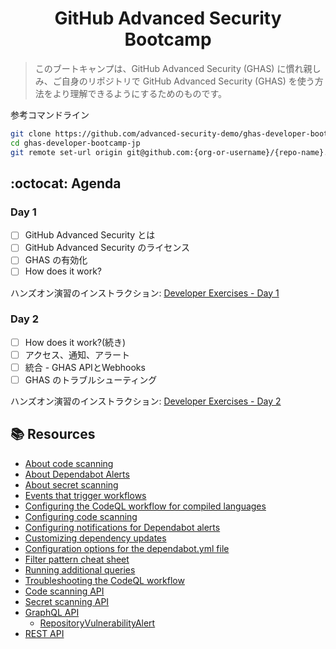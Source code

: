 
<h1 align="center">GitHub Advanced Security Bootcamp</h1>

> このブートキャンプは、GitHub Advanced Security (GHAS) に慣れ親しみ、ご自身のリポジトリで GitHub Advanced Security (GHAS) を使う方法をより理解できるようにするためのものです。

参考コマンドライン
```bash
git clone https://github.com/advanced-security-demo/ghas-developer-bootcamp-jp.git
cd ghas-developer-bootcamp-jp
git remote set-url origin git@github.com:{org-or-username}/{repo-name}.git
```

## :octocat: Agenda

### Day 1

- [ ] GitHub Advanced Security とは
- [ ] GitHub Advanced Security のライセンス
- [ ] GHAS の有効化
- [ ] How does it work?

ハンズオン演習のインストラクション: [Developer Exercises - Day 1](exercises/developer-exercises-day1.md)

### Day 2

- [ ] How does it work?(続き)
- [ ] アクセス、通知、アラート
- [ ] 統合 - GHAS APIとWebhooks
- [ ] GHAS のトラブルシューティング

ハンズオン演習のインストラクション: [Developer Exercises - Day 2](exercises/developer-exercises-day2.md)

## :books: Resources
- [About code scanning](https://docs.github.com/ja/github/finding-security-vulnerabilities-and-errors-in-your-code/about-code-scanning)
- [About Dependabot Alerts](https://docs.github.com/ja/free-pro-team@latest/github/managing-security-vulnerabilities/about-alerts-for-vulnerable-dependencies)
- [About secret scanning](https://docs.github.com/ja/github/administering-a-repository/about-secret-scanning)
- [Events that trigger workflows](https://docs.github.com/ja/free-pro-team@latest/actions/reference/events-that-trigger-workflows)
- [Configuring the CodeQL workflow for compiled languages](
https://docs.github.com/ja/free-pro-team@latest/github/finding-security-vulnerabilities-and-errors-in-your-code/configuring-the-codeql-workflow-for-compiled-languages)
- [Configuring code scanning](https://docs.github.com/ja/free-pro-team@latest/github/finding-security-vulnerabilities-and-errors-in-your-code/configuring-code-scanning)
- [Configuring notifications for Dependabot alerts](https://docs.github.com/ja/free-pro-team@latest/github/managing-security-vulnerabilities/configuring-notifications-for-vulnerable-dependencies#configuring-notifications-for-dependabot-alerts)
- [Customizing dependency updates](https://docs.github.com/ja/free-pro-team@latest/github/administering-a-repository/customizing-dependency-updates)
- [Configuration options for the dependabot.yml file](https://docs.github.com/ja/free-pro-team@latest/github/administering-a-repository/configuration-options-for-dependency-updates)
- [Filter pattern cheat sheet](https://docs.github.com/ja/free-pro-team@latest/actions/reference/workflow-syntax-for-github-actions#filter-pattern-cheat-sheet)
- [Running additional queries](
https://docs.github.com/ja/free-pro-team@latest/github/finding-security-vulnerabilities-and-errors-in-your-code/configuring-code-scanning#running-additional-queries)
- [Troubleshooting the CodeQL workflow](https://docs.github.com/en/free-pro-team@latest/github/finding-security-vulnerabilities-and-errors-in-your-code/troubleshooting-the-codeql-workflow)
- [Code scanning API](https://docs.github.com/ja/free-pro-team@latest/rest/reference/code-scanning)
- [Secret scanning API](https://docs.github.com/ja/rest/reference/secret-scanning)
- [GraphQL API](https://docs.github.com/ja/free-pro-team@latest/graphql)
  - [RepositoryVulnerabilityAlert](https://docs.github.com/ja/free-pro-team@latest/graphql/reference/objects#repositoryvulnerabilityalert)
- [REST API](https://docs.github.com/ja/free-pro-team@latest/rest)
